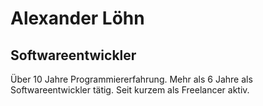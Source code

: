# Alexander Löhn
## Softwareentwickler
Über 10 Jahre Programmiererfahrung.
Mehr als 6 Jahre als Softwareentwickler tätig.
Seit kurzem als Freelancer aktiv.
